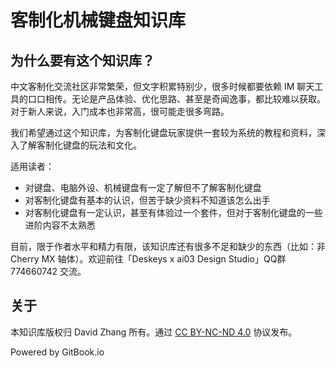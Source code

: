 # 客制化机械键盘知识库

## 为什么要有这个知识库？

中文客制化交流社区非常繁荣，但文字积累特别少，很多时候都要依赖 IM 聊天工具的口口相传。无论是产品体验、优化思路、甚至是奇闻逸事，都比较难以获取。对于新人来说，入门成本也非常高，很可能走很多弯路。

我们希望通过这个知识库，为客制化键盘玩家提供一套较为系统的教程和资料，深入了解客制化键盘的玩法和文化。

适用读者：

* 对键盘、电脑外设、机械键盘有一定了解但不了解客制化键盘
* 对客制化键盘有基本的认识，但苦于缺少资料不知道该怎么出手
* 对客制化键盘有一定认识，甚至有体验过一个套件，但对于客制化键盘的一些进阶内容不太熟悉

目前，限于作者水平和精力有限，该知识库还有很多不足和缺少的东西（比如：非 Cherry MX 轴体）。欢迎前往「Deskeys x ai03 Design Studio」QQ群 774660742 交流。

## 关于

本知识库版权归 David Zhang 所有。通过 [CC BY-NC-ND 4.0](http://creativecommons.org/licenses/by-nc-nd/4.0/) 协议发布。

Powered by GitBook.io

